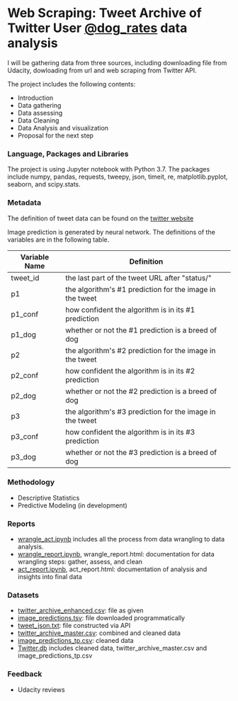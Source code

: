 # Web Scraping: Tweet Archive of Twitter User [@dog_rates](https://twitter.com/dog_rates) data analysis
I will be gathering data from three sources, including downloading file from Udacity, dowloading from url and web scraping from Twitter API.  

The project includes the following contents:  
* Introduction  
* Data gathering   
* Data assessing  
* Data Cleaning  
* Data Analysis and visualization
* Proposal for the next step  

### Language, Packages and Libraries  
The project is using Jupyter notebook with Python 3.7. The packages include numpy, pandas, requests, tweepy, json, timeit, re, matplotlib.pyplot, seaborn, and scipy.stats.

### Metadata
The definition of tweet data can be found on the [twitter website](  https://developer.twitter.com/en/docs/tweets/data-dictionary/overview/tweet-object.html)  

Image prediction is generated by neural network. The definitions of the variables are in the following table.

| Variable Name  | Definition                                                                                  |
|----------------|---------------------------------------------------------------------------------------------|
| tweet_id       | the last part of the tweet URL after "status/"                                              |
| p1             | the algorithm's #1 prediction for the image in the tweet                                    |
| p1_conf        | how confident the algorithm is in its #1 prediction                                         |
| p1_dog         | whether or not the #1 prediction is a breed of dog                                          |
| p2             | the algorithm's #2 prediction for the image in the tweet                                    |
| p2_conf        | how confident the algorithm is in its #2 prediction                                         |
| p2_dog         | whether or not the #2 prediction is a breed of dog                                          |
| p3             | the algorithm's #3 prediction for the image in the tweet                                    |
| p3_conf        | how confident the algorithm is in its #3 prediction                                         |
| p3_dog         | whether or not the #3 prediction is a breed of dog                                          |

### Methodology
* Descriptive Statistics
* Predictive Modeling (in development)

### Reports
* [wrangle_act.ipynb](https://github.com/jemc36/Udacity-DAND-DataWrangling-TwitterAPI-WeRateDogs/blob/master/wrangle_act.ipynb) includes all the process from data wrangling to data analysis.
* [wrangle_report.ipynb](https://github.com/jemc36/Udacity-DAND-DataWrangling-TwitterAPI-WeRateDogs/blob/master/wrangle_report.ipynb), wrangle_report.html: documentation for data wrangling steps: gather, assess, and clean
* [act_report.ipynb](https://github.com/jemc36/Udacity-DAND-DataWrangling-TwitterAPI-WeRateDogs/blob/master/act_report.ipynb), act_report.html: documentation of analysis and insights into final data

### Datasets
* [twitter_archive_enhanced.csv](https://github.com/jemc36/Udacity-DAND-DataWrangling-TwitterAPI-WeRateDogs/blob/master/twitter-archive-enhanced.csv): file as given
* [image_predictions.tsv](https://github.com/jemc36/Udacity-DAND-DataWrangling-TwitterAPI-WeRateDogs/blob/master/image-predictions.tsv): file downloaded programmatically  
* [tweet_json.txt](https://github.com/jemc36/Udacity-DAND-DataWrangling-TwitterAPI-WeRateDogs/blob/master/tweet_json.txt): file constructed via API
* [twitter_archive_master.csv](https://github.com/jemc36/Udacity-DAND-DataWrangling-TwitterAPI-WeRateDogs/blob/master/twitter_archive_master.csv): combined and cleaned data
* [image_predictions_tp.csv](https://github.com/jemc36/Udacity-DAND-DataWrangling-TwitterAPI-WeRateDogs/blob/master/image_predictions_tp.csv): cleaned data
* [Twitter.db](https://github.com/jemc36/Udacity-DAND-DataWrangling-TwitterAPI-WeRateDogs/blob/master/Twitter.db) includes cleaned data, twitter_archive_master.csv and image_predictions_tp.csv

### Feedback
* Udacity reviews
